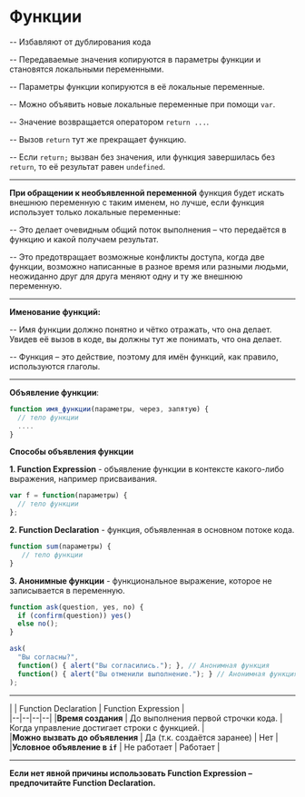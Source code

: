 # Функции 
--   Избавляют от дублирования кода

--   Передаваемые значения копируются в параметры функции и становятся локальными переменными.

--   Параметры функции копируются в её локальные переменные.

--   Можно объявить новые локальные переменные при помощи  `var`.

--   Значение возвращается оператором  `return ...`.

--   Вызов  `return`  тут же прекращает функцию.

--   Если  `return;`  вызван без значения, или функция завершилась без  `return`, то её результат равен  `undefined`.

---
**При обращении к необъявленной переменной** функция будет искать внешнюю переменную с таким именем, но лучше, если функция использует только локальные переменные:

--   Это делает очевидным общий поток выполнения – что передаётся в функцию и какой получаем результат.

--  Это предотвращает возможные конфликты доступа, когда две функции, возможно написанные в разное время или разными людьми, неожиданно друг для друга меняют одну и ту же внешнюю переменную.

------
**Именование функций:**

--   Имя функции должно понятно и чётко отражать, что она делает. Увидев её вызов в коде, вы должны тут же понимать, что она делает.

--   Функция – это действие, поэтому для имён функций, как правило, используются глаголы.

-----
**Объявление функции**:

```javascript
function имя_функции(параметры, через, запятую) { 
  // тело функции
  ....
}
```


**Способы объявления функции**

**1. Function Expression** - объявление функции в контексте какого-либо выражения, например присваивания.
```javascript
var f = function(параметры) {
  // тело функции
};
```
**2. Function Declaration** - функция, объявленная в основном потоке кода.
```javascript
function sum(параметры) {
   // тело функции
}
```

**3. Анонимные функции** -  функциональное выражение, которое не записывается в переменную.
```javascript
function ask(question, yes, no) {
  if (confirm(question)) yes()
  else no();
}

ask(
  "Вы согласны?",
  function() { alert("Вы согласились."); }, // Анонимная функция
  function() { alert("Вы отменили выполнение."); } // Анонимная функция
);
```
------
  
|  | Function Declaration | Function Expression |  
|--|--|--|--|
|**Время создания**  | До выполнения первой строчки кода. | Когда управление достигает строки с функцией. |  
|**Можно вызвать до объявления**  | Да (т.к. создаётся заранее) | Нет |  
|**Условное объявление в `if`**  | Не работает | Работает |  

-----
**Если нет явной причины использовать Function Expression – предпочитайте Function Declaration.**

